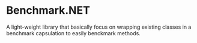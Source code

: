 # Benchmark.NET
A light-weight library that basically focus on wrapping existing classes in a benchmark capsulation to easily benckmark methods.
